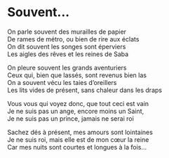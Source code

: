 # Souvent...  
  
On parle souvent des murailles de papier  
De rames de métro, ou bien de rire aux éclats  
On dit souvent les songes sont éperviers  
Les aigles des rêves et les reines de Saba  
  
On pleure souvent les grands aventuriers  
Ceux qui, bien que lassés, sont revenus bien las  
On a souvent vécu les taies d’oreillers  
Les lits vides de présent, sans chaleur dans les draps  
  
Vous vous qui voyez donc, que tout ceci est vain  
Je ne suis pas un ange, encore moins un Saint,  
Je ne suis pas un prince, jamais ne serai roi  
  
Sachez dés à présent, mes amours sont lointaines  
Je ne suis roi, mais elle est de mon cœur la reine  
Car mes nuits sont courtes et longues à la fois…